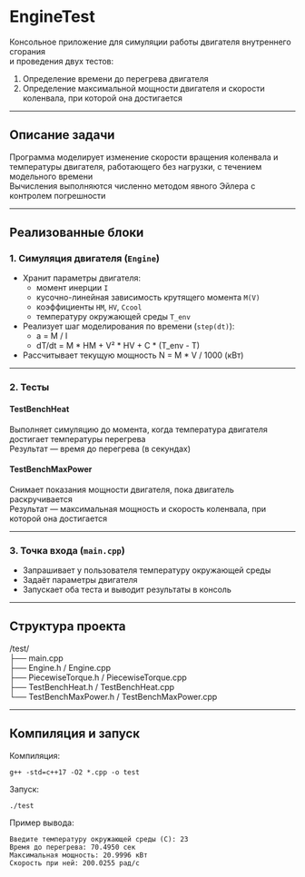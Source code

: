 # EngineTest

Консольное приложение для симуляции работы двигателя внутреннего сгорания  
и проведения двух тестов:  
1. Определение времени до перегрева двигателя  
2. Определение максимальной мощности двигателя и скорости коленвала, при которой она достигается

---

## Описание задачи

Программа моделирует изменение скорости вращения коленвала и температуры двигателя, работающего без нагрузки, с течением модельного времени  
Вычисления выполняются численно методом явного Эйлера с контролем погрешности

---

## Реализованные блоки

### 1. **Симуляция двигателя (`Engine`)**
- Хранит параметры двигателя:
  - момент инерции `I`
  - кусочно-линейная зависимость крутящего момента `M(V)`
  - коэффициенты `HM`, `HV`, `Ccool`
  - температуру окружающей среды `T_env`
- Реализует шаг моделирования по времени (`step(dt)`):
  - a = M / I
  - dT/dt = M * HM + V² * HV + C * (T_env - T)
- Рассчитывает текущую мощность N = M * V / 1000   (кВт)

---

### 2. **Тесты**
#### TestBenchHeat
Выполняет симуляцию до момента, когда температура двигателя достигает температуры перегрева    
Результат — время до перегрева (в секундах)

#### TestBenchMaxPower
Снимает показания мощности двигателя, пока двигатель раскручивается  
Результат — максимальная мощность и скорость коленвала, при которой она достигается

---

### 3. **Точка входа (`main.cpp`)**
- Запрашивает у пользователя температуру окружающей среды
- Задаёт параметры двигателя
- Запускает оба теста и выводит результаты в консоль

---

## Структура проекта
/test/  
├── main.cpp  
├── Engine.h / Engine.cpp  
├── PiecewiseTorque.h / PiecewiseTorque.cpp  
├── TestBenchHeat.h / TestBenchHeat.cpp  
└── TestBenchMaxPower.h / TestBenchMaxPower.cpp  

---

## Компиляция и запуск
Компиляция:
```
g++ -std=c++17 -O2 *.cpp -o test
```
Запуск:
```
./test
```

Пример вывода:
```
Введите температуру окружающей среды (C): 23
Время до перегрева: 70.4950 сек
Максимальная мощность: 20.9996 кВт
Скорость при ней: 200.0255 рад/с
```